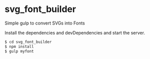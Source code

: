 # svg_font_builder
Simple gulp to convert SVGs into Fonts


Install the dependencies and devDependencies and start the server.

```sh
$ cd svg_font_builder
$ npm install
$ gulp myfont
```